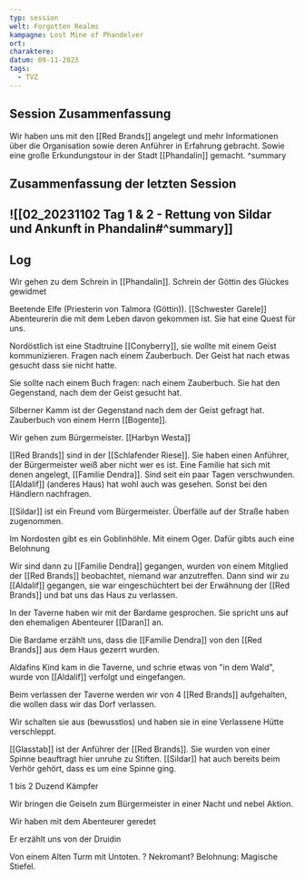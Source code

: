 ```yaml
---
typ: session
welt: Forgotten Realms
kampagne: Lost Mine of Phandelver
ort: 
charaktere: 
datum: 09-11-2023
tags:
  - TVZ
---
```

## Session Zusammenfassung
Wir haben uns mit den [[Red Brands]] angelegt und mehr Informationen über die Organisation sowie deren Anführer in Erfahrung gebracht. Sowie eine große Erkundungstour in der Stadt [[Phandalin]] gemacht.
^summary

## Zusammenfassung der letzten Session
![[02_20231102 Tag 1 & 2 - Rettung von Sildar und Ankunft in Phandalin#^summary]]
---

## Log

Wir gehen zu dem Schrein in [[Phandalin]]. Schrein der Göttin des Glückes gewidmet

Beetende Elfe (Priesterin von Talmora (Göttin)). [[Schwester Garele]] Abenteurerin die mit dem Leben davon gekommen ist. Sie hat eine Quest für uns.

Nordöstlich ist eine Stadtruine [[Conyberry]], sie wollte mit einem Geist kommunizieren. Fragen nach einem Zauberbuch. Der Geist hat nach etwas gesucht dass sie nicht hatte.

Sie sollte nach einem Buch fragen: nach einem Zauberbuch. Sie hat den Gegenstand, nach dem der Geist gesucht hat.

Silberner Kamm ist der Gegenstand nach dem der Geist gefragt hat. Zauberbuch von einem Herrn [[Bogente]].

Wir gehen zum Bürgermeister. [[Harbyn Westa]]

[[Red Brands]] sind in der [[Schlafender Riese]]. Sie haben einen Anführer, der Bürgermeister weiß aber nicht wer es ist. Eine Familie hat sich mit denen angelegt, [[Familie Dendra]]. Sind seit ein paar Tagen verschwunden. [[Aldalif]] (anderes Haus) hat wohl auch was gesehen. Sonst bei den Händlern nachfragen.

[[Sildar]] ist ein Freund vom Bürgermeister. Überfälle auf der Straße haben zugenommen.

Im Nordosten gibt es ein Goblinhöhle. Mit einem Oger. Dafür gibts auch eine Belohnung

Wir sind dann zu [[Familie Dendra]] gegangen, wurden von einem Mitglied der [[Red Brands]] beobachtet, niemand war anzutreffen. Dann sind wir zu [[Aldalif]] gegangen, sie war eingeschüchtert bei der Erwähnung der [[Red Brands]] und bat uns das Haus zu verlassen.

In der Taverne haben wir mit der Bardame gesprochen. Sie spricht uns auf den ehemaligen Abenteurer [[Daran]] an.

Die Bardame erzählt uns, dass die [[Familie Dendra]] von den [[Red Brands]] aus dem Haus gezerrt wurden.

Aldafins Kind kam in die Taverne, und schrie etwas von "in dem Wald", wurde von [[Aldalif]] verfolgt und eingefangen.

Beim verlassen der Taverne werden wir von 4 [[Red Brands]] aufgehalten, die wollen dass wir das Dorf verlassen.

Wir schalten sie aus (bewusstlos) und haben sie in eine Verlassene Hütte verschleppt.

[[Glasstab]] ist der Anführer der [[Red Brands]]. Sie wurden von einer Spinne beauftragt hier unruhe zu Stiften. [[Sildar]] hat auch bereits beim Verhör gehört, dass es um eine Spinne ging.

1 bis 2 Duzend Kämpfer

Wir bringen die Geiseln zum Bürgermeister in einer Nacht und nebel Aktion.

Wir haben mit dem Abenteurer geredet

Er erzählt uns von der Druidin

Von einem Alten Turm mit Untoten. ? Nekromant? Belohnung: Magische Stiefel.